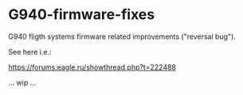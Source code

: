 # G940-firmware-fixes    
     
G940 fligth systems firmware related improvements ("reversal bug").    

See here i.e.:

https://forums.eagle.ru/showthread.php?t=222488   
    
... wip ...
